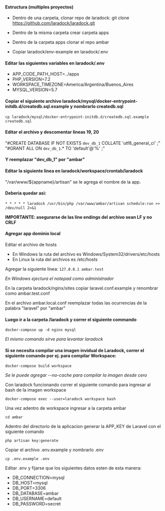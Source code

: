 #### Estructura (multiples proyectos)
- Dentro de una carpeta, clonar repo de laradock: git clone https://github.com/laradock/laradock.git
- Dentro de la misma carpeta crear carpeta apps
- Dentro de la carpeta apps clonar el repo ambar

- Copiar laradock/env-example en laradock/.env

#### Editar las siguientes variables en laradock/.env

- APP_CODE_PATH_HOST=../apps
- PHP_VERSION=7.2
- WORKSPACE_TIMEZONE=America/Argentina/Buenos_Aires
- MYSQL_VERSION=5.7

#### Copiar el siguiente archivo laradock/mysql/docker-entrypoint-initdb.d/createdb.sql.example y nombrarlo createdb.sql

`cp laradock/mysql/docker-entrypoint-initdb.d/createdb.sql.example createdb.sql`

#### Editar el archivo y descomentar lineas 19, 20

"#CREATE DATABASE IF NOT EXISTS `dev_db_1` COLLATE 'utf8_general_ci' ;"
"#GRANT ALL ON `dev_db_1`.* TO 'default'@'%' ;"

#### Y reemplazar "dev_db_1" por "ambar"

#### Editar la siguiente linea en laradock/workspace/crontab/laradock

"/var/www/${appname}/artisan" se le agrega el nombre de la app.

#### Deberia quedar asi:

`* * * * * laradock /usr/bin/php /var/www/ambar/artisan schedule:run >> /dev/null 2>&1`

**IMPORTANTE: asegurarse de las line endings del archivo sean LF y no CRLF**

#### Agregar app dominio local

Editar el archivo de hosts
- En Windows la ruta del archivo es Windows/System32/drivers/etc/hosts
- En Linux la ruta del archivos es /etc/hosts

Agregar la siguiente linea:
`127.0.0.1 ambar.test`

*En Windows ejectura el notepad como administrador*

En la carpeta laradock/nginx/sites copiar laravel.conf.example y renombrar como ambar.test.conf

En el archivo ambar.local.conf reemplazar todas las ocurrencias de la palabra "laravel" por "ambar"


#### Luego ir a la carpeta /laradock y correr el siguiente commando

`docker-compose up -d nginx mysql`

*El mismo comando sirve para levantar laradock*

#### Si se necesita compilar una imagen invidual de Laradock, correr el siguiente comando por ej. para compilar Workspace:

`docker-compose build workspace`

*Se le puede agregar --no-cache para compilar la imagen desde cero*

Con laradock funcionando correr el siguiente comando para ingresar al bash de la imagen workspace

`docker-compose exec --user=laradock workspace bash`

Una vez adentro de workspace ingresar a la carpeta ambar

`cd ambar`

Adentro del directorio de la aplicacion generar la APP_KEY de Laravel con el siguiente comando

`php artisan key:generate`

Copiar el archivo .env.example y nombrarlo .env

`cp .env.example .env`

Editar .env y fijarse que los siguientes datos esten de esta manera:

- DB_CONNECTION=mysql
- DB_HOST=mysql
- DB_PORT=3306
- DB_DATABASE=ambar
- DB_USERNAME=default
- DB_PASSWORD=secret
